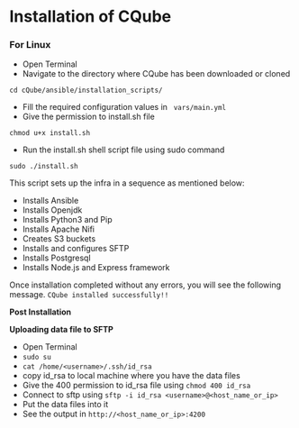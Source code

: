 <h1>Installation of CQube</h1>
<h3>For Linux</h3>

- Open Terminal
- Navigate to the directory where CQube has been downloaded or cloned 
```
cd cQube/ansible/installation_scripts/
```
- Fill the required configuration values in ` vars/main.yml`
- Give the permission to install.sh file
```
chmod u+x install.sh
```
- Run the install.sh shell script file using sudo command
```
sudo ./install.sh
```
This script sets up the infra in a sequence as mentioned below:
  - Installs Ansible
  - Installs Openjdk
  - Installs Python3 and Pip
  - Installs Apache Nifi
  - Creates S3 buckets
  - Installs and configures SFTP
  - Installs Postgresql
  - Installs Node.js and Express framework

Once installation completed without any errors, you will see the following message. 
```CQube installed successfully!!``` 


<b>Post Installation </b>

<b>Uploading data file to SFTP</b>

- Open Terminal
- ```sudo su```
- ```cat /home/<username>/.ssh/id_rsa```
- copy id_rsa to local machine where you have the data files
- Give the 400 permission to id_rsa file using ```chmod 400 id_rsa```
- Connect to sftp using ```sftp -i id_rsa <username>@<host_name_or_ip>```
- Put the data files into it
- See the output in ```http://<host_name_or_ip>:4200```
